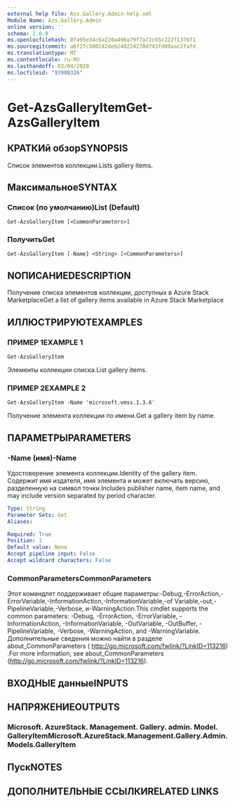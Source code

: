 ```yaml
---
external help file: Azs.Gallery.Admin-help.xml
Module Name: Azs.Gallery.Admin
online version: ''
schema: 2.0.0
ms.openlocfilehash: 0fa95e34c6a220a496a79f7a72c65c222f1376f1
ms.sourcegitcommit: a6f2fc500242de6248224278d743fd09aac2fafd
ms.translationtype: MT
ms.contentlocale: ru-RU
ms.lasthandoff: 03/04/2020
ms.locfileid: "93908326"
---
```

# <span data-ttu-id="b6e19-101">Get-AzsGalleryItem</span><span class="sxs-lookup"><span data-stu-id="b6e19-101">Get-AzsGalleryItem</span></span>

## <span data-ttu-id="b6e19-102">КРАТКИй обзор</span><span class="sxs-lookup"><span data-stu-id="b6e19-102">SYNOPSIS</span></span>
<span data-ttu-id="b6e19-103">Список элементов коллекции.</span><span class="sxs-lookup"><span data-stu-id="b6e19-103">Lists gallery items.</span></span>

## <span data-ttu-id="b6e19-104">Максимальное</span><span class="sxs-lookup"><span data-stu-id="b6e19-104">SYNTAX</span></span>

### <span data-ttu-id="b6e19-105">Список (по умолчанию)</span><span class="sxs-lookup"><span data-stu-id="b6e19-105">List (Default)</span></span>
```
Get-AzsGalleryItem [<CommonParameters>]
```

### <span data-ttu-id="b6e19-106">Получить</span><span class="sxs-lookup"><span data-stu-id="b6e19-106">Get</span></span>
```
Get-AzsGalleryItem [-Name] <String> [<CommonParameters>]
```

## <span data-ttu-id="b6e19-107">NОПИСАНИЕ</span><span class="sxs-lookup"><span data-stu-id="b6e19-107">DESCRIPTION</span></span>
<span data-ttu-id="b6e19-108">Получение списка элементов коллекции, доступных в Azure Stack Marketplace</span><span class="sxs-lookup"><span data-stu-id="b6e19-108">Get a list of gallery items available in Azure Stack Marketplace</span></span>

## <span data-ttu-id="b6e19-109">ИЛЛЮСТРИРУЮТ</span><span class="sxs-lookup"><span data-stu-id="b6e19-109">EXAMPLES</span></span>

### <span data-ttu-id="b6e19-110">ПРИМЕР 1</span><span class="sxs-lookup"><span data-stu-id="b6e19-110">EXAMPLE 1</span></span>
```
Get-AzsGalleryItem
```

<span data-ttu-id="b6e19-111">Элементы коллекции списка.</span><span class="sxs-lookup"><span data-stu-id="b6e19-111">List gallery items.</span></span>

### <span data-ttu-id="b6e19-112">ПРИМЕР 2</span><span class="sxs-lookup"><span data-stu-id="b6e19-112">EXAMPLE 2</span></span>
```
Get-AzsGalleryItem -Name 'microsoft.vmss.1.3.6'
```

<span data-ttu-id="b6e19-113">Получение элемента коллекции по имени.</span><span class="sxs-lookup"><span data-stu-id="b6e19-113">Get a gallery item by name.</span></span>

## <span data-ttu-id="b6e19-114">ПАРАМЕТРЫ</span><span class="sxs-lookup"><span data-stu-id="b6e19-114">PARAMETERS</span></span>

### <span data-ttu-id="b6e19-115">-Name (имя)</span><span class="sxs-lookup"><span data-stu-id="b6e19-115">-Name</span></span>
<span data-ttu-id="b6e19-116">Удостоверение элемента коллекции.</span><span class="sxs-lookup"><span data-stu-id="b6e19-116">Identity of the gallery item.</span></span>
<span data-ttu-id="b6e19-117">Содержит имя издателя, имя элемента и может включать версию, разделенную на символ точки.</span><span class="sxs-lookup"><span data-stu-id="b6e19-117">Includes publisher name, item name, and may include version separated by period character.</span></span>

```yaml
Type: String
Parameter Sets: Get
Aliases:

Required: True
Position: 1
Default value: None
Accept pipeline input: False
Accept wildcard characters: False
```

### <span data-ttu-id="b6e19-118">CommonParameters</span><span class="sxs-lookup"><span data-stu-id="b6e19-118">CommonParameters</span></span>
<span data-ttu-id="b6e19-119">Этот командлет поддерживает общие параметры:-Debug,-ErrorAction,-ErrorVariable,-InformationAction,-InformationVariable,-of Variable,-out,-PipelineVariable,-Verbose, и-WarningAction.</span><span class="sxs-lookup"><span data-stu-id="b6e19-119">This cmdlet supports the common parameters: -Debug, -ErrorAction, -ErrorVariable, -InformationAction, -InformationVariable, -OutVariable, -OutBuffer, -PipelineVariable, -Verbose, -WarningAction, and -WarningVariable.</span></span> <span data-ttu-id="b6e19-120">Дополнительные сведения можно найти в разделе about_CommonParameters ( http://go.microsoft.com/fwlink/?LinkID=113216) .</span><span class="sxs-lookup"><span data-stu-id="b6e19-120">For more information, see about_CommonParameters (http://go.microsoft.com/fwlink/?LinkID=113216).</span></span>

## <span data-ttu-id="b6e19-121">ВХОДНЫЕ данные</span><span class="sxs-lookup"><span data-stu-id="b6e19-121">INPUTS</span></span>

## <span data-ttu-id="b6e19-122">НАПРЯЖЕНИЕ</span><span class="sxs-lookup"><span data-stu-id="b6e19-122">OUTPUTS</span></span>

### <span data-ttu-id="b6e19-123">Microsoft. AzureStack. Management. Gallery. admin. Model. GalleryItem</span><span class="sxs-lookup"><span data-stu-id="b6e19-123">Microsoft.AzureStack.Management.Gallery.Admin.Models.GalleryItem</span></span>

## <span data-ttu-id="b6e19-124">Пуск</span><span class="sxs-lookup"><span data-stu-id="b6e19-124">NOTES</span></span>

## <span data-ttu-id="b6e19-125">ДОПОЛНИТЕЛЬНЫЕ ССЫЛКИ</span><span class="sxs-lookup"><span data-stu-id="b6e19-125">RELATED LINKS</span></span>
